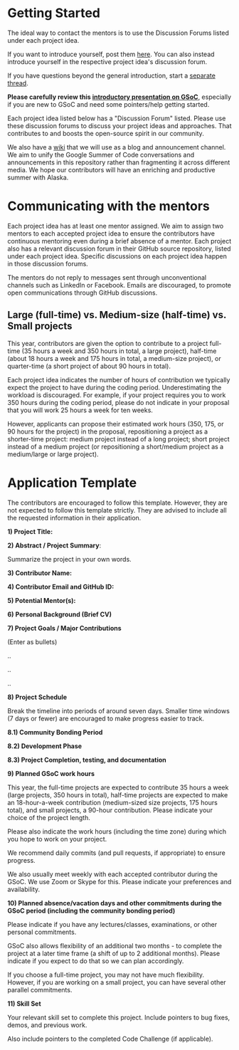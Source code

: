 # Getting Started
The ideal way to contact the mentors is to use the Discussion Forums listed under each project idea. 

If you want to introduce yourself, post them [here](https://github.com/uaanchorage/GSoC/discussions/1). You can also instead introduce yourself in the respective project idea's discussion forum.

If you have questions beyond the general introduction, start a [separate thread](https://github.com/uaanchorage/GSoC/discussions/). 

**Please carefully review this [introductory presentation on GSoC](https://pradeeban.github.io/projects/)**, especially if you are new to GSoC and need some pointers/help getting started.

Each project idea listed below has a "Discussion Forum" listed. Please use these discussion forums to discuss your project ideas and approaches. That contributes to and boosts the open-source spirit in our community. 

We also have a [wiki](https://github.com/uaanchorage/GSoC/wiki) that we will use as a blog and announcement channel. We aim to unify the Google Summer of Code conversations and announcements in this repository rather than fragmenting it across different media. We hope our contributors will have an enriching and productive summer with Alaska.

# Communicating with the mentors

Each project idea has at least one mentor assigned. We aim to assign two mentors to each accepted project idea to ensure the contributors have continuous mentoring even during a brief absence of a mentor. Each project also has a relevant discussion forum in their GitHub source repository, listed under each project idea. Specific discussions on each project idea happen in those discussion forums.

The mentors do not reply to messages sent through unconventional channels such as LinkedIn or Facebook. Emails are discouraged, to promote open communications through GitHub discussions.

## Large (full-time) vs. Medium-size (half-time) vs. Small projects

This year, contributors are given the option to contribute to a project full-time (35 hours a week and 350 hours in total, a large project), half-time (about 18 hours a week and 175 hours in total, a medium-size project), or quarter-time (a short project of about 90 hours in total). 

Each project idea indicates the number of hours of contribution we typically expect the project to have during the coding period. Underestimating the workload is discouraged. For example, if your project requires you to work 350 hours during the coding period, please do not indicate in your proposal that you will work 25 hours a week for ten weeks. 

However, applicants can propose their estimated work hours (350, 175, or 90 hours for the project) in the proposal, repositioning a project as a shorter-time project: medium project instead of a long project; short project instead of a medium project (or repositioning a short/medium project as a medium/large or large project).


# Application Template

The contributors are encouraged to follow this template. However, they are not expected to follow this template strictly. They are advised to include all the requested information in their application.

**1) Project Title:**

**2) Abstract / Project Summary**:

Summarize the project in your own words.

**3) Contributor Name:**

**4) Contributor Email and GitHub ID:**

**5) Potential Mentor(s):**

**6) Personal Background (Brief CV)**

**7) Project Goals / Major Contributions**

(Enter as bullets)

..
     
..
     
..

**8) Project Schedule**

Break the timeline into periods of around seven days. Smaller time windows (7 days or fewer) are encouraged to make progress easier to track.

**8.1) Community Bonding Period**

**8.2) Development Phase**

**8.3) Project Completion, testing, and documentation**

**9) Planned GSoC work hours**

This year, the full-time projects are expected to contribute 35 hours a week (large projects, 350 hours in total), half-time projects are expected to make an 18-hour-a-week contribution (medium-sized size projects, 175 hours total), and small projects, a 90-hour contribution. Please indicate your choice of the project length. 

Please also indicate the work hours (including the time zone) during which you hope to work on your project. 

We recommend daily commits (and pull requests, if appropriate) to ensure progress.

We also usually meet weekly with each accepted contributor during the GSoC. We use Zoom or Skype for this. Please indicate your preferences and availability.

**10) Planned absence/vacation days and other commitments during the GSoC period (including the community bonding period)**

Please indicate if you have any lectures/classes, examinations, or other personal commitments.

GSoC  also allows flexibility of an additional two months - to complete the project at a later time frame (a shift of up to 2 additional months). Please indicate if you expect to do that so we can plan accordingly.

If you choose a full-time project, you may not have much flexibility. However, if you are working on a small project, you can have several other parallel commitments.

**11) Skill Set**

Your relevant skill set to complete this project. Include pointers to bug fixes, demos, and previous work.

Also include pointers to the completed Code Challenge (if applicable).


